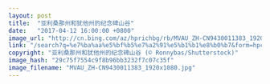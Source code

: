 ```yaml
---
layout: post
title:  "亚利桑那州和犹他州的纪念碑山谷"
date:   "2017-04-12 16:00:00 +0800"
image_url: "http://cn.bing.com/az/hprichbg/rb/MVAU_ZH-CN9430011383_1920x1080.jpg"
link: "/search?q=%e7%ba%aa%e5%bf%b5%e7%a2%91%e5%b1%b1%e8%b0%b7&form=hpcapt&mkt=zh-cn"
copyright: "亚利桑那州和犹他州的纪念碑山谷 (© Ronnybas/Shutterstock)"
image_hash: "29c75f7554c9f8b96bb3232f7c07c35f"
image_filename: "MVAU_ZH-CN9430011383_1920x1080.jpg"
---
```

